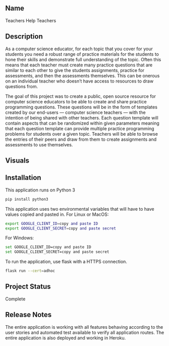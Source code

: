 ## Name
Teachers Help Teachers

## Description
As a computer science educator, for each topic that you cover for your students you need a robust range of practice materials for the students to hone their skills and demonstrate full understanding of the topic. Often this means that each teacher must create many practice questions that are similar to each other to give the students assignments, practice for assessments, and then the assessments themselves. This can be onerous on an individual teacher who doesn’t have access to resources to draw questions from. 


The goal of this project was to create a public, open source resource for computer science educators to be able to create and share practice programming questions. These questions will be in the form of templates created by our end-users — computer science teachers — with the intention of being shared with other teachers. Each question template will contain aspects that can be randomized within given parameters meaning that each question template can provide multiple practice programming problems for students over a given topic. Teachers will be able to browse the entries of their peers and draw from them to create assignments and assessments to use themselves. 


## Visuals


## Installation
This application runs on Python 3
```bash
pip install python3
```
This application uses two environmental variables that will have to have values copied and pasted in.
For Linux or MacOS:
```bash
export GOOGLE_CLIENT_ID=copy and paste ID
export GOOGLE_CLIENT_SECRET=copy and paste secret
```
For Windows:
```bash
set GOOGLE_CLIENT_ID=copy and paste ID
set GOOGLE_CLIENT_SECRET=copy and paste secret
```
To run the application, use flask with a HTTPS connection.
```bash
flask run --cert=adhoc
```

## Project Status
Complete

## Release Notes
The entire application is working with all features behaving according to the
user stories and automated test available to verify all application routes.
The entire application is also deployed and working in Heroku.
